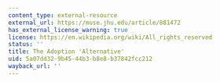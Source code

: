 ```yaml
---
content_type: external-resource
external_url: https://muse.jhu.edu/article/881472
has_external_license_warning: true
license: https://en.wikipedia.org/wiki/All_rights_reserved
status: ''
title: The Adoption 'Alternative'
uid: 5a07dd32-9b45-44b3-b8e8-b37842fcc212
wayback_url: ''
---
```

